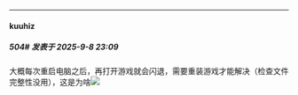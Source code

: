 ﻿
*****

####  kuuhiz  
##### 504#       发表于 2025-9-8 23:09

大概每次重启电脑之后，再打开游戏就会闪退，需要重装游戏才能解决（检查文件完整性没用），这是为啥<img src="https://static.stage1st.com/image/smiley/face2017/004.gif" referrerpolicy="no-referrer">

